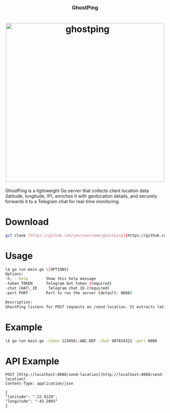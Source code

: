 <h3 align="center">GhostPing</h3>
<h1 align="center"> <img src="https://github.com/yourusername/ghostping/blob/main/ghostping.png" alt="ghostping" width="500px"></h1>

GhostPing is a lightweight Go server that collects client location data (latitude, longitude, IP), enriches it with geolocation details, and securely forwards it to a Telegram chat for real-time monitoring.

# Download

```sh
git clone [https://github.com/yourusername/ghostping](https://github.com/yourusername/ghostping) && cd ghostping
```

# Usage

```sh
\$ go run main.go \[OPTIONS]
Options:
-h, --help        Show this help message
-token TOKEN      Telegram bot token (required)
-chat CHAT\_ID     Telegram chat ID (required)
-port PORT        Port to run the server (default: 8088)

Description:
GhostPing listens for POST requests on /send-location. It extracts latitude and longitude from the JSON body, resolves the client’s IP into city/country/ISP details, then pushes a formatted message to your Telegram bot. Useful for location logging and monitoring.
```

# Example

```sh
\$ go run main.go -token 123456\:ABC-DEF -chat 987654321 -port 8088
```

# API Example

```http
POST [http://localhost:8088/send-location](http://localhost:8088/send-location)
Content-Type: application/json

{
"latitude": "-22.9129",
"longitude": "-43.2003"
}
```